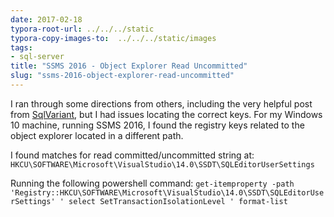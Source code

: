 ```yaml
---
date: 2017-02-18
typora-root-url: ../../../static
typora-copy-images-to:  ../../../static/images
tags:
- sql-server
title: "SSMS 2016 - Object Explorer Read Uncommitted"
slug: "ssms-2016-object-explorer-read-uncommitted"
---
```


I ran through some directions from others, including the very helpful post from [SqlVariant](http://bit.ly/2ku5dTz), but I had issues locating the correct keys. For my Windows 10 machine, running SSMS 2016, I found the registry keys related to the object explorer located in a different path.

I found matches for read committed/uncommitted string at: `HKCU\SOFTWARE\Microsoft\VisualStudio\14.0\SSDT\SQLEditorUserSettings`

Running the following powershell command:
`get-itemproperty -path 'Registry::HKCU\SOFTWARE\Microsoft\VisualStudio\14.0\SSDT\SQLEditorUserSettings' ' select SetTransactionIsolationLevel ' format-list`
